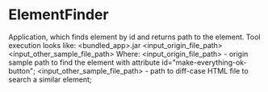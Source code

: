 # ElementFinder

Application, which finds element by id and returns path to the element.
Tool execution looks like:
<bundled_app>.jar <input_origin_file_path> <input_other_sample_file_path>
Where:
<input_origin_file_path> - origin sample path to find the element with attribute id="make-everything-ok-button";
<input_other_sample_file_path> - path to diff-case HTML file to search a similar element;